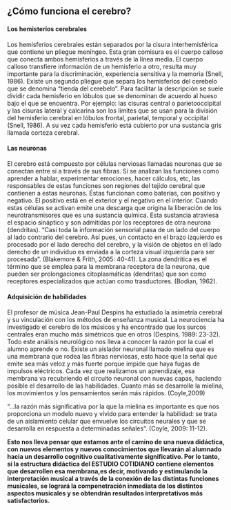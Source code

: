 ## ¿Cómo funciona el cerebro?

#### Los hemisterios cerebrales

Los hemisferios cerebrales están separados  por la cisura interhemisférica que contiene un pliegue meníngeo. Esta gran comisura es el cuerpo calloso que conecta ambos hemisferios a través de la línea media. El cuerpo calloso transfiere información de un hemisferio a otro, resulta muy importante para la discriminación, experiencia sensitiva y la memoria \(Snell, 1986\). Existe un segundo pliegue que separa los hemisferios del cerebelo que se denomina “tienda del cerebelo”. Para facilitar la descripción se suele dividir cada hemisferio en lóbulos que se denominan de acuerdo al hueso bajo el que se encuentra. Por ejemplo: las cisuras central o parietooccipital y las cisuras lateral y calcarina son los límites que se usan para la división del hemisferio cerebral en lóbulos frontal, parietal, temporal y occipital \(Snell, 1986\). A su vez cada hemisferio está cubierto por una sustancia gris llamada corteza cerebral.

#### Las neuronas

El cerebro está compuesto por células nerviosas llamadas neuronas que se conectan entre sí a través de sus fibras. Si se analizan las funciones como aprender a hablar, experimentar emociones, hacer cálculos, etc, las responsables de estas funciones son regiones del tejido cerebral que contienen a estas neuronas. Éstas funcionan como baterías, con positivo y negativo. El positivo está en el exterior y el negativo en el interior. Cuando estas células se activan emite una descarga que origina la liberación de los neurotransmisores que es una sustancia química. Esta sustancia atraviesa el espacio sináptico y son admitidas por los receptores de otra neurona \(dendritas\). “Casi toda la información sensorial pasa de un lado del cuerpo al lado contrario del cerebro. Así pues, un contacto en el brazo izquierdo es procesado por el lado derecho del cerebro, y la visión de objetos en el lado derecho de un individuo es enviada a la corteza visual izquierda para ser procesada”. \(Blakemore & Frith, 2005: 40-41\). La zona dendrítica es el término que se emplea para la membrana receptora de la neurona, que pueden ser prolongaciones citoplasmáticas \(dendritas\) que son como receptores especializados que actúan como trasductores. \(Bodian, 1962\).

#### Adquisición de habilidades

El profesor de música Jean-Paul Despins ha estudiado la asimetría cerebral y su vinculación con los métodos de enseñanza musical. La neurociencia ha investigado el cerebro de los músicos y ha encontrado que los surcos centrales eran mucho más simétricos que en otros \(Despins, 1989: 23-32\). Todo este análisis neurológico nos lleva a conocer la razón por la cual el alumno aprende o no. Existe un aislador neuronal llamado mielina que es una membrana que rodea las fibras nerviosas, esto hace que la señal que emite sea más veloz y más fuerte porque impide que haya fugas de impulsos eléctricos. Cada vez que realizamos un aprendizaje, esa membrana va recubriendo el circuito neuronal con nuevas capas, haciendo posible el desarrollo de las habilidades. Cuanto más se desarrolle la mielina, los movimientos y los pensamientos serán más rápidos. \(Coyle,2009\)

“…la razón más significativa por la que la mielina es importante es que nos proporciona un modelo nuevo y vívido para entender la habilidad: se trata de un aislamiento celular que envuelve los circuitos neurales y que se desarrolla en respuesta a determinadas señales”. \(Coyle, 2009: 11-12\).

**Esto nos lleva pensar que estamos ante el camino de una nueva didáctica, con nuevos elementos y nuevos conocimientos que llevarán al alumnado hacia un desarrollo cognitivo cualitativamente significativo. Por lo tanto, si la estructura didáctica del ESTUDIO COTIDIANO contiene elementos que desarrollen esa membrana,es decir, motivando y estimulando la interpretación musical a través de la conexión de las distintas funciones musicales, se logrará la compenetración inmediata de los distintos aspectos musicales y se obtendrán resultados interpretativos más satisfactorios.**

